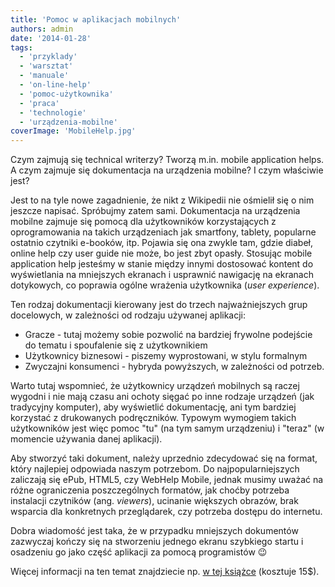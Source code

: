 ```yaml
---
title: 'Pomoc w aplikacjach mobilnych'
authors: admin
date: '2014-01-28'
tags:
  - 'przyklady'
  - 'warsztat'
  - 'manuale'
  - 'on-line-help'
  - 'pomoc-użytkownika'
  - 'praca'
  - 'technologie'
  - 'urządzenia-mobilne'
coverImage: 'MobileHelp.jpg'
---
```


Czym zajmują się technical writerzy? Tworzą m.in. mobile application helps. A
czym zajmuje się dokumentacja na urządzenia mobilne? I czym właściwie jest?

<!--truncate-->

Jest to na tyle nowe zagadnienie, że nikt z Wikipedii nie ośmielił się o nim
jeszcze napisać. Spróbujmy zatem sami. Dokumentacja na urządzenia mobilne
zajmuje się pomocą dla użytkowników korzystających z oprogramowania na takich
urządzeniach jak smartfony, tablety, popularne ostatnio czytniki e-booków, itp.
Pojawia się ona zwykle tam, gdzie diabeł, online help czy user guide nie może,
bo jest zbyt opasły. Stosując mobile application help jesteśmy w stanie między
innymi dostosować kontent do wyświetlania na mniejszych ekranach i usprawnić
nawigację na ekranach dotykowych, co poprawia ogólne wrażenia użytkownika (_user
experience_).

Ten rodzaj dokumentacji kierowany jest do trzech najważniejszych grup
docelowych, w zależności od rodzaju używanej aplikacji:

- Gracze - tutaj możemy sobie pozwolić na bardziej frywolne podejście do tematu
  i spoufalenie się z użytkownikiem
- Użytkownicy biznesowi - piszemy wyprostowani, w stylu formalnym
- Zwyczajni konsumenci - hybryda powyższych, w zależności od potrzeb.

Warto tutaj wspomnieć, że użytkownicy urządzeń mobilnych są raczej wygodni i nie
mają czasu ani ochoty sięgać po inne rodzaje urządzeń (jak tradycyjny komputer),
aby wyświetlić dokumentację, ani tym bardziej korzystać z drukowanych
podręczników. Typowym wymogiem takich użytkowników jest więc pomoc "tu" (na tym
samym urządzeniu) i "teraz" (w momencie używania danej aplikacji).

Aby stworzyć taki dokument, należy uprzednio zdecydować się na format, który
najlepiej odpowiada naszym potrzebom. Do najpopularniejszych zaliczają się ePub,
HTML5, czy WebHelp Mobile, jednak musimy uważać na różne ograniczenia
poszczególnych formatów, jak choćby potrzeba instalacji czytników (ang.
_viewers_), ucinanie większych obrazów, brak wsparcia dla konkretnych
przeglądarek, czy potrzeba dostępu do internetu.

Dobra wiadomość jest taka, że w przypadku mniejszych dokumentów zazwyczaj kończy
się na stworzeniu jednego ekranu szybkiego startu i osadzeniu go jako część
aplikacji za pomocą programistów 😉

Więcej informacji na ten temat znajdziecie np.
[w tej książce](http://www.writersua.com/mobile/book.htm) (kosztuje 15$).
